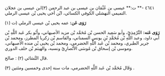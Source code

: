 ٤٦٤١ -** ت:** عيسى بن عُثْمَان بن عيسى بن عبد الرحمن (٣)ابن عيسى بن عجلان التميمي النهشلي الكوفي الكسائي، ابْن أخي يحيى بْن عيسى الرملي.

**رَوَى عَن:** عمه يحيى بْن عيسى الرملي (ت (١)

**رَوَى عَنه:** التِّرْمِذِيّ، وأبو سَعِيد الحسن بْن مُحَمَّد بْن مزيد الأصبهاني، وأَبُو بكر عَبد اللَّهِ بْن أَبي داود، وعبد اللَّهِ بْن مُحَمَّدِ بْنِ يونس السمناني، والقاسم بْن زكريا المطرز، ومحمد بْن جرير الطبري، ومحمد بْن عَبد اللَّهِ الحضرمي، ومحمد بْن يحيى بْن منده الأصبهاني، وموسى بْن إسحاق بْن مُوسَى الأَنْصارِيّ ونسبه، والهيثم بْن خلف الدوري.

قال النَّسَائي (٢) : صالح.

وَقَال مُحَمَّد بْن عَبد اللَّهِ الحضرمي، مات سنة إحدى وخمسين ومئتين (٣) .